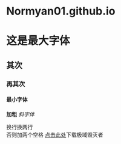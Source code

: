 # Normyan01.github.io
# 这是最大字体
## 其次
### 再其次
#### 最小字体
**加粗**
*斜字体*

换行换两行  
否则加两个空格
[点击此处](https://normyan01.github.io/极域毁灭者.bat)下载极域毁灭者
